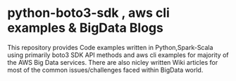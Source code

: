 # python-boto3-sdk , aws cli examples & BigData Blogs

This repository provides Code examples written in Python,Spark-Scala using primarily boto3 SDK API methods and aws cli examples for majority of the AWS Big Data services. There are also nicley written Wiki articles for most of the common issues/challenges faced within BigData world.
